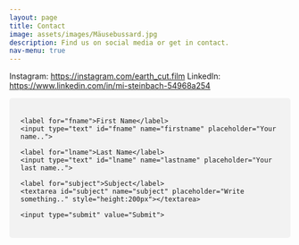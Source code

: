 ```yaml
---
layout: page
title: Contact
image: assets/images/Mäusebussard.jpg
description: Find us on social media or get in contact.
nav-menu: true
---
```


<head>
    <style> 
 /* Style inputs with type="text", select elements and textareas */
input[type=text], select, textarea {
  width: 100%; /* Full width */
  padding: 12px; /* Some padding */ 
  border: 1px solid #ccc; /* Gray border */
  border-radius: 4px; /* Rounded borders */
  box-sizing: border-box; /* Make sure that padding and width stays in place */
  margin-top: 6px; /* Add a top margin */
  margin-bottom: 16px; /* Bottom margin */
  resize: vertical /* Allow the user to vertically resize the textarea (not horizontally) */
}
/* Style the submit button with a specific background color etc */
input[type=submit] {
  background-color: #04AA6D;
  color: white;
  padding: 12px 20px;
  border: none;
  border-radius: 4px;
  cursor: pointer;
}
/* When moving the mouse over the submit button, add a darker green color */
input[type=submit]:hover {
  background-color: #45a049;
}
/* Add a background color and some padding around the form */
.container {
  border-radius: 5px;
  background-color: #f2f2f2;
  padding: 20px;
} 
   </style>
</head>

Instagram: https://instagram.com/earth_cut.film
LinkedIn: https://www.linkedin.com/in/mi-steinbach-54968a254
  
<div class="container">
  <form action="action_page.php">

    <label for="fname">First Name</label>
    <input type="text" id="fname" name="firstname" placeholder="Your name..">

    <label for="lname">Last Name</label>
    <input type="text" id="lname" name="lastname" placeholder="Your last name..">

    <label for="subject">Subject</label>
    <textarea id="subject" name="subject" placeholder="Write something.." style="height:200px"></textarea>

    <input type="submit" value="Submit">

  </form>
</div> 

